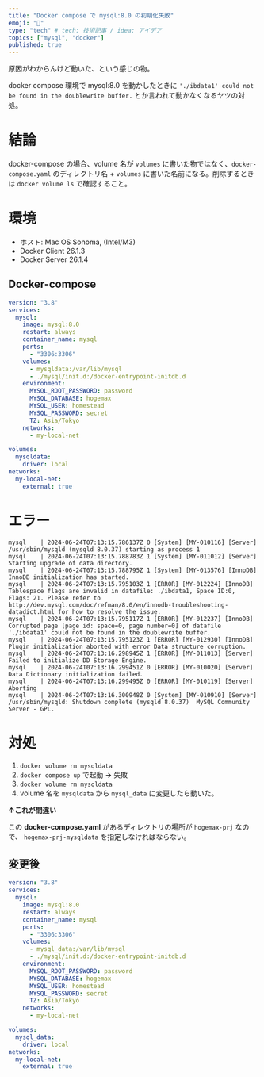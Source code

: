 ```yaml
---
title: "Docker compose で mysql:8.0 の初期化失敗"
emoji: "🐳"
type: "tech" # tech: 技術記事 / idea: アイデア
topics: ["mysql", "docker"]
published: true
---
```


原因がわからんけど動いた、という感じの物。

docker compose 環境で mysql:8.0 を動かしたときに `'./ibdata1' could not be found in the doublewrite buffer.` とか言われて動かなくなるヤツの対処。

# 結論

docker-compose の場合、volume 名が `volumes` に書いた物ではなく、`docker-compose.yaml` のディレクトリ名 + `volumes` に書いた名前になる。削除するときは `docker volume ls` で確認すること。

# 環境

- ホスト: Mac OS Sonoma, (Intel/M3)
- Docker Client 26.1.3
- Docker Server 26.1.4

## Docker-compose

```yaml
version: "3.8"
services:
  mysql:
    image: mysql:8.0
    restart: always
    container_name: mysql
    ports:
      - "3306:3306"
    volumes:
      - mysqldata:/var/lib/mysql
      - ./mysql/init.d:/docker-entrypoint-initdb.d
    environment:
      MYSQL_ROOT_PASSWORD: password
      MYSQL_DATABASE: hogemax
      MYSQL_USER: homestead
      MYSQL_PASSWORD: secret
      TZ: Asia/Tokyo
    networks:
      - my-local-net

volumes:
  mysqldata:
    driver: local
networks:
  my-local-net:
    external: true

```


# エラー

```
mysql    | 2024-06-24T07:13:15.786137Z 0 [System] [MY-010116] [Server] /usr/sbin/mysqld (mysqld 8.0.37) starting as process 1
mysql    | 2024-06-24T07:13:15.788783Z 1 [System] [MY-011012] [Server] Starting upgrade of data directory.
mysql    | 2024-06-24T07:13:15.788795Z 1 [System] [MY-013576] [InnoDB] InnoDB initialization has started.
mysql    | 2024-06-24T07:13:15.795103Z 1 [ERROR] [MY-012224] [InnoDB] Tablespace flags are invalid in datafile: ./ibdata1, Space ID:0, Flags: 21. Please refer to http://dev.mysql.com/doc/refman/8.0/en/innodb-troubleshooting-datadict.html for how to resolve the issue.
mysql    | 2024-06-24T07:13:15.795117Z 1 [ERROR] [MY-012237] [InnoDB] Corrupted page [page id: space=0, page number=0] of datafile './ibdata1' could not be found in the doublewrite buffer.
mysql    | 2024-06-24T07:13:15.795123Z 1 [ERROR] [MY-012930] [InnoDB] Plugin initialization aborted with error Data structure corruption.
mysql    | 2024-06-24T07:13:16.298945Z 1 [ERROR] [MY-011013] [Server] Failed to initialize DD Storage Engine.
mysql    | 2024-06-24T07:13:16.299451Z 0 [ERROR] [MY-010020] [Server] Data Dictionary initialization failed.
mysql    | 2024-06-24T07:13:16.299495Z 0 [ERROR] [MY-010119] [Server] Aborting
mysql    | 2024-06-24T07:13:16.300948Z 0 [System] [MY-010910] [Server] /usr/sbin/mysqld: Shutdown complete (mysqld 8.0.37)  MySQL Community Server - GPL.
```

# 対処

1. `docker volume rm mysqldata`
2. `docker compose up` で起動 **→** 失敗
3. `docker volume rm mysqldata`
4. volume 名を `mysqldata` から `mysql_data` に変更したら動いた。

**↑これが間違い**

この **docker-compose.yaml** があるディレクトリの場所が `hogemax-prj` なので、 `hogemax-prj-mysqldata` を指定しなければならない。

## 変更後

```yaml
version: "3.8"
services:
  mysql:
    image: mysql:8.0
    restart: always
    container_name: mysql
    ports:
      - "3306:3306"
    volumes:
      - mysql_data:/var/lib/mysql
      - ./mysql/init.d:/docker-entrypoint-initdb.d
    environment:
      MYSQL_ROOT_PASSWORD: password
      MYSQL_DATABASE: hogemax
      MYSQL_USER: homestead
      MYSQL_PASSWORD: secret
      TZ: Asia/Tokyo
    networks:
      - my-local-net

volumes:
  mysql_data:
    driver: local
networks:
  my-local-net:
    external: true

```
